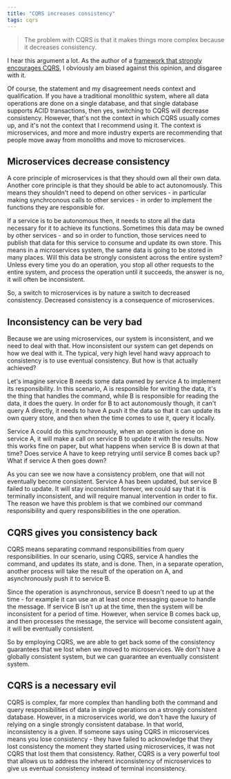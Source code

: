 ```yaml
---
title: "CQRS increases consistency"
tags: cqrs
---
```


> The problem with CQRS is that it makes things more complex because it decreases consistency.

I hear this argument a lot. As the author of a [framework that strongly encourages CQRS](http://www.lagomframework.com), I obviously am biased against this opinion, and disgaree with it.

Of course, the statement and my disagreement needs context and qualification. If you have a traditional monolithic system, where all data operations are done on a single database, and that single database supports ACID transactions, then yes, switching to CQRS will decrease consistency. However, that's not the context in which CQRS usually comes up, and it's not the context that I recommend using it. The context is microservices, and more and more industry experts are recommending that people move away from monoliths and move to microservices.

## Microservices decrease consistency

A core principle of microservices is that they should own all their own data. Another core principle is that they should be able to act autonomously. This means they shouldn't need to depend on other services - in particular making synchrconous calls to other services - in order to implement the functions they are responsible for.

If a service is to be autonomous then, it needs to store all the data necessary for it to achieve its functions. Sometimes this data may be owned by other services - and so in order to function, those services need to publish that data for this service to consume and update its own store. This means in a microservices system, the same data is going to be stored in many places. Will this data be strongly consistent across the entire system? Unless every time you do an operation, you stop all other requests to the entire system, and process the operation until it succeeds, the answer is no, it will often be inconsistent.

So, a switch to microservices is by nature a switch to decreased consistency. Decreased consistency is a consequence of microservices.

## Inconsistency can be very bad

Because we are using microservices, our system is inconsistent, and we need to deal with that. How inconsistent our system can get depends on how we deal with it. The typical, very high level hand wavy approach to consistency is to use eventual consistency. But how is that actually achieved?

Let's imagine service B needs some data owned by service A to implement its responsibility. In this scenario, A is responsible for writing the data, it's the thing that handles the command, while B is responsible for reading the data, it does the query. In order for B to act autonomously though, it can't query A directly, it needs to have A push it the data so that it can update its own query store, and then when the time comes to use it, query it locally.

Service A could do this synchronously, when an operation is done on service A, it will make a call on service B to update it with the results. Now this works fine on paper, but what happens when service B is down at that time? Does service A have to keep retrying until service B comes back up? What if service A then goes down?

As you can see we now have a consistency problem, one that will not eventually become consistent. Service A has been updated, but service B failed to update. It will stay inconsistent forever, we could say that it is terminally inconsistent, and will require manual intervention in order to fix. The reason we have this problem is that we combined our command responsibility and query responsibilities in the one operation.

## CQRS gives you consistency back

CQRS means separating command responsibilities from query responsibilities. In our scenario, using CQRS, service A handles the command, and updates its state, and is done. Then, in a separate operation, another process will take the result of the operation on A, and asynchronously push it to service B.

Since the operation is asynchronous, service B doesn't need to up at the time - for example it can use an at least once messaging queue to handle the message. If service B isn't up at the time, then the system will be inconsistent for a period of time. However, when service B comes back up, and then processes the message, the service will become consistent again, it will be eventually consistent.

So by employing CQRS, we are able to get back some of the consistency guarantees that we lost when we moved to microservices. We don't have a globally consistent system, but we can guarantee an eventually consistent system.

## CQRS is a necessary evil

CQRS is complex, far more complex than handling both the command and query responsibilities of data in single operations on a strongly consistent database. However, in a microservices world, we don't have the luxury of relying on a single strongly consistent database. In that world, inconsistency is a given. If someone says using CQRS in microservices means you lose consistency - they have failed to acknowledge that they lost consistency the moment they started using microservices, it was not CQRS that lost them that consistency. Rather, CQRS is a very powerful tool that allows us to address the inherent inconsistency of microservices to give us eventual consistency instead of terminal inconsistency.

